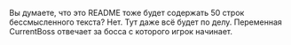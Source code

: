 Вы думаете, что это README тоже будет содержать 50 строк бессмысленного текста?
Нет. Тут даже всё будет по делу.
Переменная CurrentBoss отвечает за босса с которого игрок начинает.

